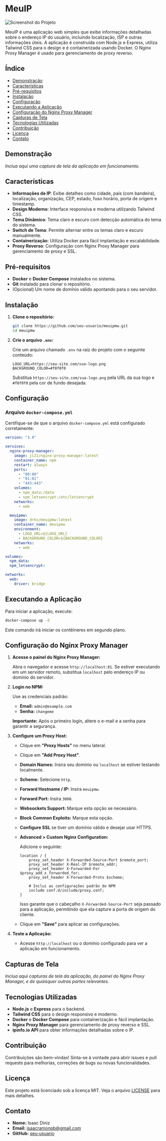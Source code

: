 
# MeuIP

![Screenshot do Projeto](https://raw.githubusercontent.com/drksbr/MeuIP/refs/heads/main/screenshots/screen01.png)

MeuIP é uma aplicação web simples que exibe informações detalhadas sobre o endereço IP do usuário, incluindo localização, ISP e outras informações úteis. A aplicação é construída com Node.js e Express, utiliza Tailwind CSS para o design e é containerizada usando Docker. O Nginx Proxy Manager é usado para gerenciamento de proxy reverso.

## Índice

- [Demonstração](#demonstração)
- [Características](#características)
- [Pré-requisitos](#pré-requisitos)
- [Instalação](#instalação)
- [Configuração](#configuração)
- [Executando a Aplicação](#executando-a-aplicação)
- [Configuração do Nginx Proxy Manager](#configuração-do-nginx-proxy-manager)
- [Capturas de Tela](#capturas-de-tela)
- [Tecnologias Utilizadas](#tecnologias-utilizadas)
- [Contribuição](#contribuição)
- [Licença](#licença)
- [Contato](#contato)

## Demonstração

*Inclua aqui uma captura de tela da aplicação em funcionamento.*

## Características

- **Informações de IP**: Exibe detalhes como cidade, país (com bandeira), localização, organização, CEP, estado, fuso horário, porta de origem e timestamp.
- **Design Moderno**: Interface responsiva e moderna utilizando Tailwind CSS.
- **Tema Dinâmico**: Tema claro e escuro com detecção automática do tema do sistema.
- **Switch de Tema**: Permite alternar entre os temas claro e escuro manualmente.
- **Containerização**: Utiliza Docker para fácil implantação e escalabilidade.
- **Proxy Reverso**: Configuração com Nginx Proxy Manager para gerenciamento de proxy e SSL.

## Pré-requisitos

- **Docker** e **Docker Compose** instalados no sistema.
- **Git** instalado para clonar o repositório.
- (Opcional) Um nome de domínio válido apontando para o seu servidor.

## Instalação

1. **Clone o repositório:**

   ```bash
   git clone https://github.com/seu-usuario/meuipmw.git
   cd meuipmw
   ```

2. **Crie o arquivo `.env`:**

   Crie um arquivo chamado `.env` na raiz do projeto com o seguinte conteúdo:

   ```env
   LOGO_URL=https://seu-site.com/sua-logo.png
   BACKGROUND_COLOR=#f0f0f0
   ```

   Substitua `https://seu-site.com/sua-logo.png` pela URL da sua logo e `#f0f0f0` pela cor de fundo desejada.

## Configuração

### Arquivo `docker-compose.yml`

Certifique-se de que o arquivo `docker-compose.yml` está configurado corretamente:

```yaml
version: "3.8"

services:
  nginx-proxy-manager:
    image: jc21/nginx-proxy-manager:latest
    container_name: npm
    restart: always
    ports:
      - "80:80"
      - "81:81"
      - "443:443"
    volumes:
      - npm_data:/data
      - npm_letsencrypt:/etc/letsencrypt
    networks:
      - web

  meuipmw:
    image: drks/meuipmw:latest
    container_name: meuipmw
    environment:
      - LOGO_URL=${LOGO_URL}
      - BACKGROUND_COLOR=${BACKGROUND_COLOR}
    networks:
      - web

volumes:
  npm_data:
  npm_letsencrypt:

networks:
  web:
    driver: bridge
```

## Executando a Aplicação

Para iniciar a aplicação, execute:

```bash
docker-compose up -d
```

Este comando irá iniciar os contêineres em segundo plano.

## Configuração do Nginx Proxy Manager

1. **Acesse o painel do Nginx Proxy Manager:**

   Abra o navegador e acesse `http://localhost:81`. Se estiver executando em um servidor remoto, substitua `localhost` pelo endereço IP ou domínio do servidor.

2. **Login no NPM:**

   Use as credenciais padrão:

   - **Email:** `admin@example.com`
   - **Senha:** `changeme`

   **Importante:** Após o primeiro login, altere o e-mail e a senha para garantir a segurança.

3. **Configure um Proxy Host:**

   - Clique em **"Proxy Hosts"** no menu lateral.
   - Clique em **"Add Proxy Host"**.
   - **Domain Names:** Insira seu domínio ou `localhost` se estiver testando localmente.
   - **Scheme:** Selecione `http`.
   - **Forward Hostname / IP:** Insira `meuipmw`.
   - **Forward Port:** Insira `3000`.
   - **Websockets Support:** Marque esta opção se necessário.
   - **Block Common Exploits:** Marque esta opção.
   - **Configure SSL** se tiver um domínio válido e desejar usar HTTPS.
   - **Advanced > Custom Nginx Configuration:**

     Adicione o seguinte:

     ```nginx
     location / {
         proxy_set_header X-Forwarded-Source-Port $remote_port;
         proxy_set_header X-Real-IP $remote_addr;
         proxy_set_header X-Forwarded-For $proxy_add_x_forwarded_for;
         proxy_set_header X-Forwarded-Proto $scheme;

         # Inclui as configurações padrão do NPM
         include conf.d/include/proxy.conf;
     }
     ```

     Isso garante que o cabeçalho `X-Forwarded-Source-Port` seja passado para a aplicação, permitindo que ela capture a porta de origem do cliente.

   - Clique em **"Save"** para aplicar as configurações.

4. **Teste a Aplicação:**

   - Acesse `http://localhost` ou o domínio configurado para ver a aplicação em funcionamento.

## Capturas de Tela

*Inclua aqui capturas de tela da aplicação, do painel do Nginx Proxy Manager, e de quaisquer outras partes relevantes.*

## Tecnologias Utilizadas

- **Node.js** e **Express** para o backend.
- **Tailwind CSS** para o design responsivo e moderno.
- **Docker** e **Docker Compose** para containerização e fácil implantação.
- **Nginx Proxy Manager** para gerenciamento de proxy reverso e SSL.
- **ipinfo.io API** para obter informações detalhadas sobre o IP.

## Contribuição

Contribuições são bem-vindas! Sinta-se à vontade para abrir issues e pull requests para melhorias, correções de bugs ou novas funcionalidades.

## Licença
Este projeto está licenciado sob a licença MIT. Veja o arquivo [LICENSE](LICENSE) para mais detalhes.

## Contato

- **Nome:** Isaac Diniz
- **Email:** isaacramonpb@gmail.com
- **GitHub:** [seu-usuario](https://github.com/drksbr)
